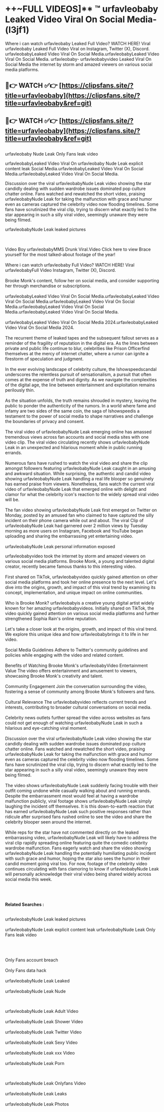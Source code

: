 #  ++~FULL VIDEOS]** ™ urfavleobaby Leaked Video Viral On Social Media- (l3jf1)

Where i can watch urfavleobaby Leaked Full Video? WATCH HERE! Viral urfavleobaby Leaked Full Video Viral on Instagram, Twitter (X), Discord.
urfavleobabyLeaked Video Viral On Social Media.urfavleobabyLeaked Video Viral On Social Media.
urfavleobaby- urfavleobabyvideo Leaked Viral On Social Media the internet by storm and amazed viewers on various social media platforms.



## 🔴👉 WATCH ✅👉 [https://clipsfans.site/?title=urfavleobaby](https://clipsfans.site/?title=urfavleobaby&ref=git)


## 🔴👉 WATCH ✅👉 [https://clipsfans.site/?title=urfavleobaby](https://clipsfans.site/?title=urfavleobaby&ref=git)
##


urfavleobaby Nude Leak Only Fans leak video 


urfavleobabyLeaked Video Viral On  urfavleobaby Nude Leak explicit content leak Social Media.urfavleobabyLeaked Video Viral On Social Media.urfavleobabyLeaked Video Viral On Social Media.



Discussion over the viral urfavleobabyNude Leak video showing the star candidly dealing with sudden wardrobe issues dominated pop culture chatter online. Fans watched and rewatched the short video, praising urfavleobabyNude Leak for taking the malfunction with grace and humor even as cameras captured the celebrity video now flooding timelines. Some fans have scrutinized the viral clip, trying to discern what exactly led to the star appearing in such a silly viral video, seemingly unaware they were being filmed.


urfavleobabyNude Leak leaked pictures


  <br>

  <br>
Video Boy urfavleobabyMMS Drunk Viral.Video Click here to view Brace yourself for the most talked-about footage of the year!
<br><br>
Where i can watch urfavleobaby Full Video? WATCH HERE! Viral urfavleobabyFull Video Instagram, Twitter (X), Discord.
<br><br>
Brooke Monk's content, follow her on social media, and consider supporting her through merchandise or subscriptions.
<br><br>
urfavleobabyLeaked Video Viral On Social Media.urfavleobabyLeaked Video Viral On Social Media.urfavleobabyLeaked Video Viral On Social Media.urfavleobabyLeaked Video Viral On Social Media.urfavleobabyLeaked Video Viral On Social Media.
<br><br>
urfavleobabyLeaked Video Viral On Social Media 2024.urfavleobabyLeaked Video Viral On Social Media 2024.
<br><br>
The recurrent theme of leaked tapes and the subsequent fallout serves as a reminder of the fragility of reputation in the digital era. As the lines between private and public life continue to blur, celebrities like Prison Officerfind themselves at the mercy of internet chatter, where a rumor can ignite a firestorm of speculation and judgment.
<br><br>
In the ever evolving landscape of celebrity culture, the Ishowspeedscandal underscores the relentless pursuit of sensationalism, a pursuit that often comes at the expense of truth and dignity. As we navigate the complexities of the digital age, the line between entertainment and exploitation remains perilously thin.
<br><br>
As the situation unfolds, the truth remains shrouded in mystery, leaving the public to ponder the authenticity of the rumors. In a world where fame and infamy are two sides of the same coin, the saga of Ishowspeedis a testament to the power of social media to shape narratives and challenge the boundaries of privacy and consent.
<br><br>
The viral video of urfavleobabyNude Leak emerging online has amassed tremendous views across fan accounts and social media sites with one video clip. The viral video circulating recently shows urfavleobabyNude Leak in an unexpected and hilarious moment while in public running errands.
<br><br>
Numerous fans have rushed to watch the viral video and share the clip amongst followers featuring urfavleobabyNude Leak caught in an amusing and awkward situation. While surprising, the authentic and candid video showing urfavleobabyNude Leak handling a real life blooper so genuinely has earned praise from viewers. Nonetheless, fans watch the current viral video of urfavleobabyNude Leak that emerged online with delight and clamor for what the celebrity icon's reaction to the widely spread viral video will be.
<br><br>
The fan video showing urfavleobabyNude Leak first emerged on Twitter on Monday, posted by an amused fan who claimed to have captured the silly incident on their phone camera while out and about. The viral Clip of urfavleobabyNude Leak had garnered over 2 million views by Tuesday morning as more users on Instagram, Facebook and YouTube began uploading and sharing the embarrassing yet entertaining video.
<br><br>
urfavleobabyNude Leak personal information exposed

urfavleobabyvideo took the internet by storm and amazed viewers on various social media platforms. Brooke Monk, a young and talented digital creator, recently became famous thanks to this interesting video.
<br><br>
First shared on TikTok, urfavleobabyvideo quickly gained attention on other social media platforms and took her online presence to the next level. Let's dive into the origins, growth, and impact of this viral trend by examining its concept, implementation, and unique impact on online communities.
<br><br>
Who is Brooke Monk? urfavleobabyis a creative young digital artist widely known for her amazing urfavleobabyvideos. Initially shared on TikTok, the video quickly gained attention on various social media platforms and further strengthened Sophia Rain's online reputation.
<br><br>
Let's take a closer look at the origins, growth, and impact of this viral trend. We explore this unique idea and how urfavleobabybrings it to life in her video.
<br><br>
Social Media Guidelines Adhere to Twitter's community guidelines and policies while engaging with the video and related content.
<br><br>
Benefits of Watching Brooke Monk's urfavleobabyVideo Entertainment Value The video offers entertainment and amusement to viewers, showcasing Brooke Monk's creativity and talent.
<br><br>
Community Engagement Join the conversation surrounding the video, fostering a sense of community among Brooke Monk's followers and fans.
<br><br>
Cultural Relevance The urfavleobabyvideo reflects current trends and interests, contributing to broader cultural conversations on social media.
<br><br>
Celebrity news outlets further spread the video across websites as fans could not get enough of watching urfavleobabyNude Leak in such a hilarious and eye-catching viral moment.
<br><br>
Discussion over the viral urfavleobabyNude Leak video showing the star candidly dealing with sudden wardrobe issues dominated pop culture chatter online. Fans watched and rewatched the short video, praising urfavleobabyNude Leak for taking the malfunction with grace and humor even as cameras captured the celebrity video now flooding timelines. Some fans have scrutinized the viral clip, trying to discern what exactly led to the star appearing in such a silly viral video, seemingly unaware they were being filmed.
<br><br>
The video shows urfavleobabyNude Leak suddenly facing trouble with their outfit coming undone while casually walking about and running errands. Despite the embarrassment most would feel at having a wardrobe malfunction publicly, viral footage shows urfavleobabyNude Leak simply laughing the incident off themselves. It is this down-to-earth reaction that has earned urfavleobabyNude Leak such positive responses rather than ridicule after surprised fans rushed online to see the video and share the celebrity blooper seen around the internet.
<br><br>
While reps for the star have not commented directly on the leaked embarrassing video, urfavleobabyNude Leak will likely have to address the viral clip rapidly spreading online featuring quite the comedic celebrity wardrobe malfunction. Fans eagerly watch and share the video showing urfavleobabyNude Leak handling the potentially humiliating public incident with such grace and humor, hoping the star also sees the humor in their candid moment going viral too. For now, footage of the celebrity video continues circulating with fans clamoring to know if urfavleobabyNude Leak will personally acknowledge their viral video being shared widely across social media this week.
<br><br>

<br><br>
<strong>Related Searches :</strong>
<br><br>

urfavleobabyNude Leak leaked pictures
<br><br>
urfavleobabyNude Leak explicit content leak
urfavleobabyNude Leak Only Fans leak video
<br><br>

<br><br>
Only Fans account breach
<br><br>
Only Fans data hack
<br><br>
urfavleobabyNude Leak Leaked
<br><br>
urfavleobabyNude Leak Nude

<br><br>
urfavleobabyNude Leak Adult Video
<br><br>
urfavleobabyNude Leak Shower Video
<br><br>
urfavleobabyNude Leak Twitter Video
<br><br>
urfavleobabyNude Leak Sexy Video
<br><br>
urfavleobabyNude Leak xxx Video
<br><br>
urfavleobabyNude Leak Porn

<br><br>
urfavleobabyNude Leak Onlyfans Video
<br><br>
urfavleobabyNude Leak Leaks
<br><br>
urfavleobabyNude Leak Photos